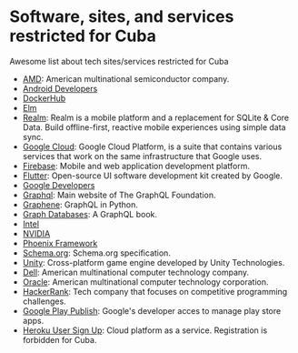 # Software, sites, and services restricted for Cuba

Awesome list about tech sites/services restricted for Cuba

* [AMD](https://www.amd.com): American multinational semiconductor company.
* [Android Developers](https://developer.android.com)
* [DockerHub](https://hub.docker.com)
* [Elm](http://elm-lang.org)
* [Realm](https://realm.io/): Realm is a mobile platform and a replacement for SQLite & Core Data. Build offline-first, reactive mobile experiences using simple data sync.
* [Google Cloud](https://cloud.google.com/): Google Cloud Platform, is a suite that contains various services that work on the same infrastructure that Google uses.
* [Firebase](https://firebase.google.com): Mobile and web application development platform.
* [Flutter](https://flutter.dev): Open-source UI software development kit created by Google.
* [Google Developers](https://developers.google.com)
* [Graphql](https://graphql.org): Main website of The GraphQL Foundation.
* [Graphene](http://graphene-python.org): GraphQL in Python.
* [Graph Databases](https://graphdatabases.com): A GraphQL book.
* [Intel](https://www.intel.com)
* [NVIDIA](http://www.nvidia.com)
* [Phoenix Framework](https://www.phoenixframework.org)
* [Schema.org](https://schema.org): Schema.org specification.
* [Unity](https://unity.com): Cross-platform game engine developed by Unity Technologies.
* [Dell](https://dell.com): American multinational computer technology company.
* [Oracle](https://oracle.com): American multinational computer technology corporation.
* [HackerRank](https://www.hackerrank.com/): Tech company that focuses on competitive programming challenges.
* [Google Play Publish](https://play.google.com/apps/publish): Google's developer acces to manage play store apps.
* [Heroku User Sign Up](https://signup.heroku.com/): Cloud platform as a service. Registration is forbidden for Cuba.

